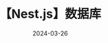 ---
title: 【Nest.js】数据库
date: 2024-03-26
sidebar: true
tags:
 - nodejs
 - nestjs
categories:
 - Nest.js

cover: 'https://oss.bytespace.site/uPic/nestjs.webp'

---